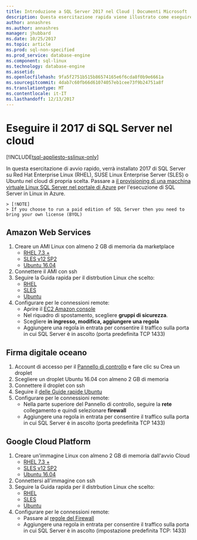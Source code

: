 ```yaml
---
title: Introduzione a SQL Server 2017 nel Cloud | Documenti Microsoft
description: Questa esercitazione rapida viene illustrato come eseguire il 2017 di SQL Server in Linux nel cloud di propria scelta.
author: annashres
ms.author: annashres
manager: jhubbard
ms.date: 10/25/2017
ms.topic: article
ms.prod: sql-non-specified
ms.prod_service: database-engine
ms.component: sql-linux
ms.technology: database-engine
ms.assetid: 
ms.openlocfilehash: 9fa5f2751b515b86574165e6f6cda8f0b9e6661a
ms.sourcegitcommit: 4dab7c60fb66d61074057eb1cee73f9b24751a8f
ms.translationtype: MT
ms.contentlocale: it-IT
ms.lasthandoff: 12/13/2017
---
```

# <a name="run-the-sql-server-2017-in-the-cloud"></a>Eseguire il 2017 di SQL Server nel cloud

[!INCLUDE[tsql-appliesto-sslinux-only](../includes/tsql-appliesto-sslinux-only.md)]

In questa esercitazione di avvio rapido, verrà installato 2017 di SQL Server su Red Hat Enterprise Linux (RHEL), SUSE Linux Enterprise Server (SLES) o Ubuntu nel cloud di propria scelta. Passare a [il provisioning di una macchina virtuale Linux SQL Server nel portale di Azure](https://docs.microsoft.com/azure/virtual-machines/linux/sql/provision-sql-server-linux-virtual-machine?toc=%2fsql%2flinux%2ftoc.json) per l'esecuzione di SQL Server in Linux in Azure.

    > [!NOTE]
    > If you choose to run a paid edition of SQL Server then you need to bring your own license (BYOL)

## <a name="amazon-web-services"></a>Amazon Web Services
1.  Creare un AMI Linux con almeno 2 GB di memoria da marketplace 
    * [RHEL 7.3 +](https://aws.amazon.com/marketplace/pp/B00KWBZVK6)
    * [SLES v12 SP2](https://aws.amazon.com/marketplace/pp/B00PMM99PI)
    * [Ubuntu 16.04](https://aws.amazon.com/marketplace/pp/B01JBL2M0O)
1.  Connettere il AMI con ssh
1.  Seguire la Guida rapida per il distrbution Linux che scelto: 
    * [RHEL](quickstart-install-connect-red-hat.md)
    * [SLES](quickstart-install-connect-suse.md)
    * [Ubuntu](quickstart-install-connect-ubuntu.md)
1.  Configurare per le connessioni remote: 
    * Aprire il [EC2 Amazon console]( https://console.aws.amazon.com/ec2/)
    * Nel riquadro di spostamento, scegliere **gruppi di sicurezza**. 
    * Scegliere **in ingresso, modifica, aggiungere una regola**
    * Aggiungere una regola in entrata per consentire il traffico sulla porta in cui SQL Server è in ascolto (porta predefinita TCP 1433)

    
## <a name="digital-ocean"></a>Firma digitale oceano
1. Account di accesso per il [Pannello di controllo](https://cloud.digitalocean.com/login) e fare clic su Crea un droplet
1. Scegliere un droplet Ubuntu 16.04 con almeno 2 GB di memoria
1. Connettere il droplet con ssh
1. Seguire il [delle Guide rapide Ubuntu](quickstart-install-connect-ubuntu.md)
1. Configurare per le connessioni remote:
    * Nella parte superiore del Pannello di controllo, seguire la **rete** collegamento e quindi selezionare **firewall**
    * Aggiungere una regola in entrata per consentire il traffico sulla porta in cui SQL Server è in ascolto (porta predefinita TCP 1433)
    
## <a name="google-cloud-platform"></a>Google Cloud Platform
1.  Creare un'immagine Linux con almeno 2 GB di memoria dall'avvio Cloud 
    * [RHEL 7.3 +](https://console.cloud.google.com/launcher/details/rhel-cloud/rhel-7)
    * [SLES v12 SP2](https://console.cloud.google.com/launcher/details/suse-cloud/sles-12)
    * [Ubuntu 16.04](https://console.cloud.google.com/launcher/details/ubuntu-os-cloud/ubuntu-xenial)
1.  Connettersi all'immagine con ssh
1.  Seguire la Guida rapida per il distrbution Linux che scelto: 
    * [RHEL](quickstart-install-connect-red-hat.md)
    * [SLES](quickstart-install-connect-suse.md)
    * [Ubuntu](quickstart-install-connect-ubuntu.md)
1.  Configurare per le connessioni remote: 
    * Passare al [regole del Firewall](https://console.cloud.google.com/networking/firewalls)
    * Aggiungere una regola in entrata per consentire il traffico sulla porta in cui SQL Server è in ascolto (impostazione predefinita TCP: 1433)
